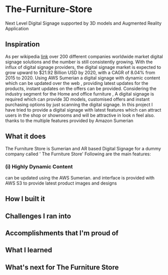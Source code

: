 # The-Furniture-Store
Next Level Digital Signage supported by 3D models and Augmented Reality Application

## Inspiration
As per wikipedia  [link](https://en.wikipedia.org/wiki/Digital_signage) over 200 different companies worldwide market digital signage solutions and the number is still consistently growing. With the influx of digital signage providers, the digital signage market is expected to grow upward to $21.92 Billion USD by 2020, with a CAGR of 8.04% from 2015 to 2020.
  Using AWS Sumerian a digital signage with dynamic content which can be updated over the web , providing latest updates for the products, instant updates on the offers can be provided. Considering the industry segment for the Home and office furniture , A digital signage is required which can provide 3D models, customised offers and instant purchasing options by just scanning the digital signage. In this project I have tried to provide a digital signage with latest features which can attract users in the shop or showrooms and will be attractive in look n feel also. thanks to the multiple features provided by Amazon Sumerian
 
## What it does

The Furniture Store is Sumerian and AR based Digital Signage for a dummy company called ' The Furniture Store'
Following are the main features:
### (i) Highly Dynamic Content 
can be updated using the AWS Sumerian. and interface is provided with AWS S3 to provide latest product images and designs
### 

## How I built it

## Challenges I ran into

## Accomplishments that I'm proud of

## What I learned

## What's next for The Furniture Store 

